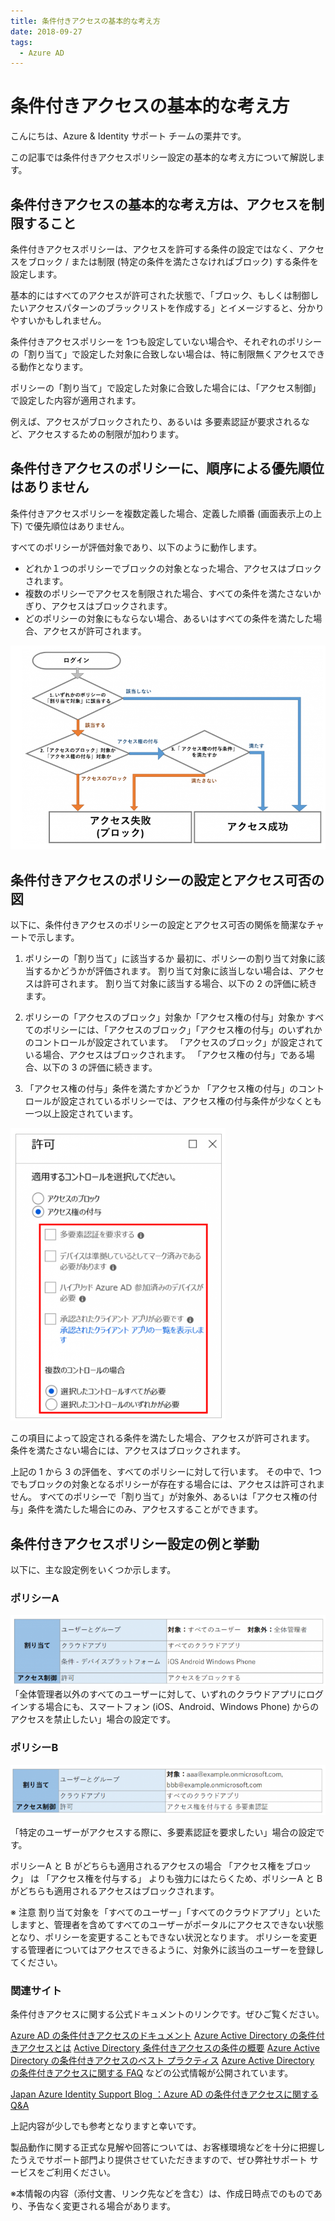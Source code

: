 ```yaml
---
title: 条件付きアクセスの基本的な考え方
date: 2018-09-27
tags:
  - Azure AD
---
```


# 条件付きアクセスの基本的な考え方

こんにちは、Azure & Identity サポート チームの栗井です。

この記事では条件付きアクセスポリシー設定の基本的な考え方について解説します。
 

## 条件付きアクセスの基本的な考え方は、アクセスを制限すること
条件付きアクセスポリシーは、アクセスを許可する条件の設定ではなく、アクセスをブロック / または制限 (特定の条件を満たさなければブロック) する条件を設定します。

基本的にはすべてのアクセスが許可された状態で、「ブロック、もしくは制御したいアクセスパターンのブラックリストを作成する」とイメージすると、分かりやすいかもしれません。

条件付きアクセスポリシーを 1つも設定していない場合や、それぞれのポリシーの「割り当て」で設定した対象に合致しない場合は、特に制限無くアクセスできる動作となります。

ポリシーの「割り当て」で設定した対象に合致した場合には、「アクセス制御」で設定した内容が適用されます。

例えば、アクセスがブロックされたり、あるいは 多要素認証が要求されるなど、アクセスするための制限が加わります。

 

## 条件付きアクセスのポリシーに、順序による優先順位はありません
条件付きアクセスポリシーを複数定義した場合、定義した順番 (画面表示上の上下) で優先順位はありません。

すべてのポリシーが評価対象であり、以下のように動作します。

- どれか１つのポリシーでブロックの対象となった場合、アクセスはブロックされます。
- 複数のポリシーでアクセスを制限された場合、すべての条件を満たさないかぎり、アクセスはブロックされます。
- どのポリシーの対象にもならない場合、あるいはすべての条件を満たした場合、アクセスが許可されます。

![](./conditional-access-basuc/conditional-access-flow.png)

## 条件付きアクセスのポリシーの設定とアクセス可否の図
以下に、条件付きアクセスのポリシーの設定とアクセス可否の関係を簡潔なチャートで示します。



1. ポリシーの「割り当て」に該当するか
最初に、ポリシーの割り当て対象に該当するかどうかが評価されます。
割り当て対象に該当しない場合は、アクセスは許可されます。
割り当て対象に該当する場合、以下の 2 の評価に続きます。

2. ポリシーの「アクセスのブロック」対象か「アクセス権の付与」対象か
すべてのポリシーには、「アクセスのブロック」「アクセス権の付与」のいずれかのコントロールが設定されています。
「アクセスのブロック」が設定されている場合、アクセスはブロックされます。
「アクセス権の付与」である場合、以下の 3 の評価に続きます。

3. 「アクセス権の付与」条件を満たすかどうか
「アクセス権の付与」のコントロールが設定されているポリシーでは、アクセス権の付与条件が少なくとも一つ以上設定されています。

![](./conditional-access-basuc/conditional-access-cofig.png)

この項目によって設定される条件を満たした場合、アクセスが許可されます。
条件を満たさない場合には、アクセスはブロックされます。

 

上記の 1 から 3 の評価を、すべてのポリシーに対して行います。
その中で、1つでもブロックの対象となるポリシーが存在する場合には、アクセスは許可されません。
すべてのポリシーで「割り当て」が対象外、あるいは「アクセス権の付与」条件を満たした場合にのみ、アクセスすることができます。
 

## 条件付きアクセスポリシー設定の例と挙動
以下に、主な設定例をいくつか示します。

### ポリシーA

![](./conditional-access-basuc/policyA.png)
「全体管理者以外のすべてのユーザーに対して、いずれのクラウドアプリにログインする場合にも、スマートフォン (iOS、Android、Windows Phone) からのアクセスを禁止したい」場合の設定です。

 

### ポリシーB
![](./conditional-access-basuc/policyB.png)

「特定のユーザーがアクセスする際に、多要素認証を要求したい」場合の設定です。

 

ポリシーA と B がどちらも適用されるアクセスの場合
「アクセス権をブロック」 は 「アクセス権を付与する」 よりも強力にはたらくため、ポリシーA と B がどちらも適用されるアクセスはブロックされます。

 

※ 注意
割り当て対象を「すべてのユーザー」「すべてのクラウドアプリ」といたしますと、管理者を含めてすべてのユーザーがポータルにアクセスできない状態となり、ポリシーを変更することもできない状況となります。
ポリシーを変更する管理者についてはアクセスできるように、対象外に該当のユーザーを登録してください。

 

### 関連サイト
条件付きアクセスに関する公式ドキュメントのリンクです。ぜひご覧ください。

[Azure AD の条件付きアクセスのドキュメント](https://docs.microsoft.com/ja-jp/azure/active-directory/conditional-access/)
[Azure Active Directory の条件付きアクセスとは](https://docs.microsoft.com/ja-jp/azure/active-directory/conditional-access/overview)
[Active Directory 条件付きアクセスの条件の概要](https://docs.microsoft.com/ja-jp/azure/active-directory/conditional-access/conditions)
[Azure Active Directory の条件付きアクセスのベスト プラクティス](https://docs.microsoft.com/ja-jp/azure/active-directory/conditional-access/best-practices)
[Azure Active Directory の条件付きアクセスに関する FAQ](https://docs.microsoft.com/ja-jp/azure/active-directory/conditional-access/faqs)
などの公式情報が公開されています。

 

[Japan Azure Identity Support Blog ：Azure AD の条件付きアクセスに関する Q&A]((./azure-active-directory/qanda-conditional-access.md))



上記内容が少しでも参考となりますと幸いです。

製品動作に関する正式な見解や回答については、お客様環境などを十分に把握したうえでサポート部門より提供させていただきますので、ぜひ弊社サポート サービスをご利用ください。

※本情報の内容（添付文書、リンク先などを含む）は、作成日時点でのものであり、予告なく変更される場合があります。